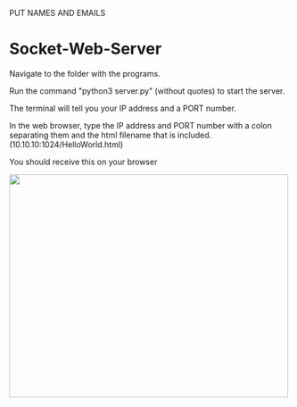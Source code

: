 PUT NAMES AND EMAILS
# Socket-Web-Server
Navigate to the folder with the programs.

Run the command "python3 server.py" (without quotes) to start the server.

The terminal will tell you your IP address and a PORT number.

In the web browser, type the IP address and PORT number with a colon separating them and the html filename that is included.
(10.10.10:1024/HelloWorld.html)

You should receive this on your browser

<img src="https://github.com/Arbalest007/Socket-Web-Server/assets/47013008/929f22c3-fbd9-472f-b1c2-cfee678c6064" width="500" height="400">
